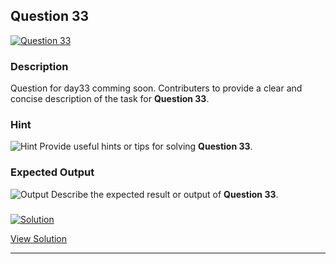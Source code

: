 


## Question 33
<a href="https://github.com/alishgosai/Javascript-Exercise-and-Solutions/blob/master/questions/Question33.md" target="_blank">
  <img src="https://img.shields.io/badge/Question-33-purple?style=for-the-badge&logoSize=60" alt="Question 33">
</a>

### **Description**
Question for day33 comming soon.
Contributers to provide a clear and concise description of the task for **Question 33**.

### **Hint**
![Hint](https://img.shields.io/badge/Hint:-blue)
Provide useful hints or tips for solving **Question 33**.

### **Expected Output**
![Output](https://img.shields.io/badge/Output:-blue)
Describe the expected result or output of **Question 33**.

### <a href="https://github.com/alishgosai/Javascript-Exercise-and-Solutions/blob/master/solutions/Solution33.js" target="_blank">
  <img src="https://img.shields.io/badge/Solution-1f8e00?style=for-the-badge&logo=solution&logoColor=white" alt="Solution">
</a>

<a href="https://github.com/alishgosai/Javascript-Exercise-and-Solutions/blob/master/solutions/Solution33.js" target="_blank">View Solution</a>

---

